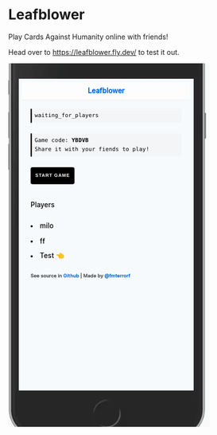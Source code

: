 # Leafblower

Play Cards Against Humanity online with friends!

Head over to https://leafblower.fly.dev/ to test it out.


![Demo](./docs/mobile_demo.gif)